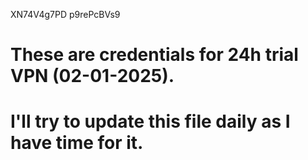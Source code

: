 XN74V4g7PD
p9rePcBVs9
# These are credentials for 24h trial VPN (02-01-2025). 
# I'll try to update this file daily as I have time for it.
